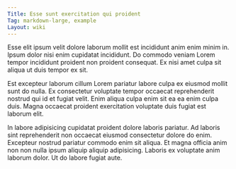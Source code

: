 ```yaml
---
Title: Esse sunt exercitation qui proident
Tag: markdown-large, example
Layout: wiki
---
```

Esse elit ipsum velit dolore laborum mollit est incididunt anim enim minim in. Ipsum dolor nisi enim cupidatat incididunt. Do commodo veniam Lorem tempor incididunt proident non proident consequat. Ex nisi amet culpa sit aliqua ut duis tempor ex sit.

Est excepteur laborum cillum Lorem pariatur labore culpa ex eiusmod mollit sunt do nulla. Ex consectetur voluptate tempor occaecat reprehenderit nostrud qui id et fugiat velit. Enim aliqua culpa enim sit ea ea enim culpa duis. Magna occaecat proident exercitation voluptate duis fugiat est laborum elit.

In labore adipisicing cupidatat proident dolore laboris pariatur. Ad laboris sint reprehenderit non occaecat eiusmod consectetur dolore do enim. Excepteur nostrud pariatur commodo enim sit aliqua. Et magna officia anim non non nulla ipsum aliquip aliquip adipisicing. Laboris ex voluptate anim laborum dolor. Ut do labore fugiat aute.
